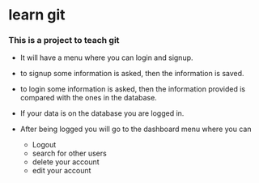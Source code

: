 # learn git

### This is a project to teach git

- It will have a menu where you can login and signup.
- to signup some information is asked, then the information is saved.
- to login some information is asked, then the information provided is compared with the ones in the database.
- If your data is on the database you are logged in.

- After being logged you will go to the dashboard menu where you can
    - Logout
    - search for other users
    - delete your account
    - edit your account